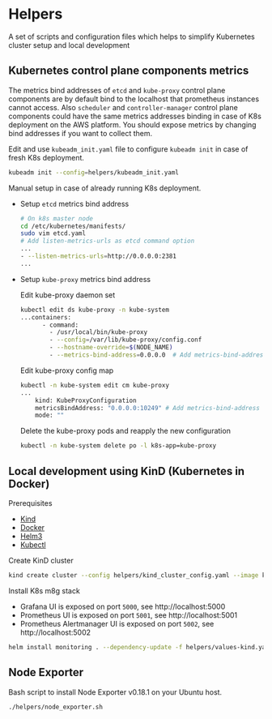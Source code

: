 # Helpers

A set of scripts and configuration files which helps to simplify Kubernetes cluster setup and local development 

## Kubernetes control plane components metrics

The metrics bind addresses of `etcd` and `kube-proxy` control plane components are 
by default bind to the localhost that prometheus instances cannot access. 
Also `scheduler` and `controller-manager` control plane components could have the
same metrics addresses binding in case of K8s deployment on the AWS platform. 
You should expose metrics by changing bind addresses if you want to collect them.

Edit and use `kubeadm_init.yaml` file to configure `kubeadm init` in case of fresh K8s deployment.   

```bash
kubeadm init --config=helpers/kubeadm_init.yaml
```

Manual setup in case of already running K8s deployment.  

* Setup `etcd` metrics bind address
    ```bash
    # On k8s master node
    cd /etc/kubernetes/manifests/
    sudo vim etcd.yaml
    # Add listen-metrics-urls as etcd command option
    ...
    - --listen-metrics-urls=http://0.0.0.0:2381
    ...
    ```

* Setup `kube-proxy` metrics bind address

    Edit kube-proxy daemon set
    ```bash
    kubectl edit ds kube-proxy -n kube-system
    ...containers:
          - command:
            - /usr/local/bin/kube-proxy
            - --config=/var/lib/kube-proxy/config.conf
            - --hostname-override=$(NODE_NAME)
            - --metrics-bind-address=0.0.0.0  # Add metrics-bind-address line
    ```
    Edit kube-proxy config map
    ```bash
    kubectl -n kube-system edit cm kube-proxy
    ...
        kind: KubeProxyConfiguration
        metricsBindAddress: "0.0.0.0:10249" # Add metrics-bind-address host:port
        mode: ""
    ```
    Delete the kube-proxy pods and reapply the new configuration
    ```bash
    kubectl -n kube-system delete po -l k8s-app=kube-proxy
    ```

## Local development using KinD (Kubernetes in Docker)

Prerequisites

* [Kind](https://kind.sigs.k8s.io/)
* [Docker](https://www.docker.com/)
* [Helm3](https://helm.sh/)
* [Kubectl](https://kubernetes.io/docs/tasks/tools/install-kubectl/)

Create KinD cluster
```bash
kind create cluster --config helpers/kind_cluster_config.yaml --image kindest/node:v1.19.1
```

Install K8s m8g stack
* Grafana UI is exposed on port `5000`, see http://localhost:5000
* Prometheus UI is exposed on port `5001`, see http://localhost:5001
* Prometheus Alertmanager UI is exposed on port `5002`, see http://localhost:5002
```bash
helm install monitoring . --dependency-update -f helpers/values-kind.yaml
```

## Node Exporter

Bash script to install Node Exporter v0.18.1 on your Ubuntu host.

```bash
./helpers/node_exporter.sh
```
